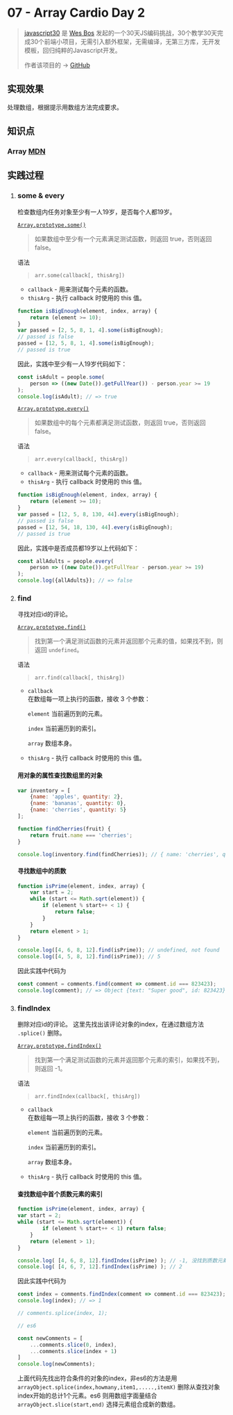 # 07 - Array Cardio Day 2


> [javascript30](https://javascript30.com/) 是 [Wes Bos](https://github.com/wesbos) 发起的一个30天JS编码挑战，30个教学30天完成30个前端小项目，无需引入额外框架，无需编译，无第三方库，无开发模板，回归纯粹的Javascript开发。
> 
> 作者该项目的 → [GitHub](https://github.com/wesbos/JavaScript30)


## 实现效果

处理数组，根据提示用数组方法完成要求。

## 知识点

### Array [MDN](https://developer.mozilla.org/zh-CN/docs/Web/JavaScript/Reference/Global_Objects/Array)

## 实践过程

1. ### some & every

    检查数组内任务对象至少有一人19岁，是否每个人都19岁。

    [`Array.prototype.some()`](https://developer.mozilla.org/zh-CN/docs/Web/JavaScript/Reference/Global_Objects/Array/some)

    > 如果数组中至少有一个元素满足测试函数，则返回 true，否则返回 false。

    语法
    > `arr.some(callback[, thisArg])`

    * `callback` - 用来测试每个元素的函数。
    * `thisArg` - 执行 callback 时使用的 this 值。


    ```js
    function isBigEnough(element, index, array) {
        return (element >= 10);
    }
    var passed = [2, 5, 8, 1, 4].some(isBigEnough);
    // passed is false
    passed = [12, 5, 8, 1, 4].some(isBigEnough);
    // passed is true
    ```

    因此，实践中至少有一人19岁代码如下：

    ```js
    const isAdult = people.some(
        person => ((new Date()).getFullYear()) - person.year >= 19
    );
    console.log(isAdult); // => true
    ```

    [`Array.prototype.every()`](https://developer.mozilla.org/zh-CN/docs/Web/JavaScript/Reference/Global_Objects/Array/every)

    > 如果数组中的每个元素都满足测试函数，则返回 true，否则返回 false。

    语法
    > `arr.every(callback[, thisArg])`

    * `callback` - 用来测试每个元素的函数。
    * `thisArg` - 执行 callback 时使用的 this 值。
    

    ```js
    function isBigEnough(element, index, array) {
        return (element >= 10);
    }
    var passed = [12, 5, 8, 130, 44].every(isBigEnough);
    // passed is false
    passed = [12, 54, 18, 130, 44].every(isBigEnough);
    // passed is true
    ```
    
    因此，实践中是否成员都19岁以上代码如下：

    ```js
    const allAdults = people.every(
        person => ((new Date()).getFullYear - person.year >= 19)
    );
    console.log({allAdults}); // => false
    ```

2. ### find

    寻找对应id的评论。

    [`Array.prototype.find()`](https://developer.mozilla.org/zh-CN/docs/Web/JavaScript/Reference/Global_Objects/Array/find)

    > 找到第一个满足测试函数的元素并返回那个元素的值，如果找不到，则返回 `undefined`。

    语法
    > `arr.find(callback[, thisArg])`

    * `callback`  
    在数组每一项上执行的函数，接收 3 个参数：

        `element` 
        当前遍历到的元素。

        `index` 
        当前遍历到的索引。

        `array` 
        数组本身。

    * `thisArg` - 执行 callback 时使用的 this 值。

    #### 用对象的属性查找数组里的对象

    ```js
    var inventory = [
        {name: 'apples', quantity: 2},
        {name: 'bananas', quantity: 0},
        {name: 'cherries', quantity: 5}
    ];

    function findCherries(fruit) { 
        return fruit.name === 'cherries';
    }

    console.log(inventory.find(findCherries)); // { name: 'cherries', quantity: 5 }
    ```

    #### 寻找数组中的质数

    ````js
    function isPrime(element, index, array) {
        var start = 2;
        while (start <= Math.sqrt(element)) {
            if (element % start++ < 1) {
                return false;
            }
        }
        return element > 1;
    }

    console.log([4, 6, 8, 12].find(isPrime)); // undefined, not found
    console.log([4, 5, 8, 12].find(isPrime)); // 5
    ````

    因此实践中代码为

    ```js
    const comment = comments.find(comment => comment.id === 823423);
    console.log(comment); // => Object {text: "Super good", id: 823423}
    ```

3. ### findIndex

    删除对应id的评论。
    这里先找出该评论对象的index，在通过数组方法 `.splice()` 删除。

    [`Array.prototype.findIndex()`](https://developer.mozilla.org/zh-CN/docs/Web/JavaScript/Reference/Global_Objects/Array/findIndex)

    > 找到第一个满足测试函数的元素并返回那个元素的索引，如果找不到，则返回 -1。

    语法
    > `arr.findIndex(callback[, thisArg])`

    * `callback`  
    在数组每一项上执行的函数，接收 3 个参数：

        `element` 
        当前遍历到的元素。

        `index` 
        当前遍历到的索引。

        `array` 
        数组本身。

    * `thisArg` - 执行 callback 时使用的 this 值。

    #### 查找数组中首个质数元素的索引

    ```js
    function isPrime(element, index, array) {
    var start = 2;
    while (start <= Math.sqrt(element)) {
            if (element % start++ < 1) return false;
        }
        return (element > 1);
    }

    console.log( [4, 6, 8, 12].findIndex(isPrime) ); // -1, 没找到质数元素
    console.log( [4, 6, 7, 12].findIndex(isPrime) ); // 2
    ```

    因此实践中代码为

    ```js
    const index = comments.findIndex(comment => comment.id === 823423);
    console.log(index); // => 1

    // comments.splice(index, 1);

    // es6

    const newComments = [
        ...comments.slice(0, index),
        ...comments.slice(index + 1)
    ]
    console.log(newComments);
    ```

    上面代码先找出符合条件的对象的index，非es6的方法是用 `arrayObject.splice(index,howmany,item1,.....,itemX)`
    删除从查找对象index开始的总计1个元素。es6 则用数组字面量结合 `arrayObject.slice(start,end)` 选择元素组合成新的数组。
